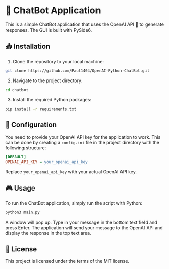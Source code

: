 # 🤖 ChatBot Application

This is a simple ChatBot application that uses the OpenAI API 🧠 to generate responses. The GUI is built with PySide6.

## 📥 Installation

1. Clone the repository to your local machine:

```bash
git clone https://github.com/Paul1404/OpenAI-Python-ChatBot.git
```

2. Navigate to the project directory:

```bash
cd chatbot
```

3. Install the required Python packages:

```bash
pip install -r requirements.txt
```

## 🔐 Configuration

You need to provide your OpenAI API key for the application to work. This can be done by creating a `config.ini` file in the project directory with the following structure:

```ini
[DEFAULT]
OPENAI_API_KEY = your_openai_api_key
```

Replace `your_openai_api_key` with your actual OpenAI API key.

## 🎮 Usage

To run the ChatBot application, simply run the script with Python:

```bash
python3 main.py
```

A window will pop up. Type in your message in the bottom text field and press Enter. The application will send your message to the OpenAI API and display the response in the top text area.

## 📜 License

This project is licensed under the terms of the MIT license.

 
